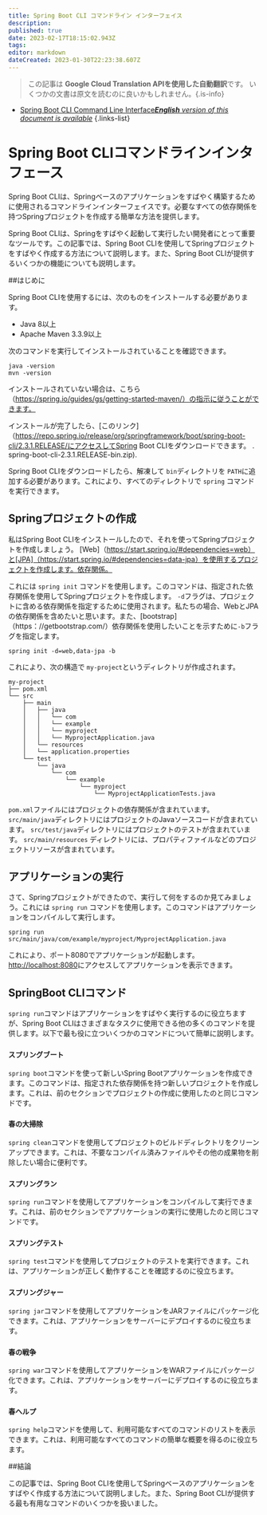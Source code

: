 ```yaml
---
title: Spring Boot CLI コマンドライン インターフェイス
description: 
published: true
date: 2023-02-17T18:15:02.943Z
tags: 
editor: markdown
dateCreated: 2023-01-30T22:23:38.607Z
---
```


> この記事は **Google Cloud Translation APIを使用した自動翻訳**です。
いくつかの文書は原文を読むのに良いかもしれません。{.is-info}
- [Spring Boot CLI Command Line Interface***English** version of this document is available*](/en/Knowledge-base/Spring-Boot/spring-boot-cli-command-line-interface)
{.links-list}



# Spring Boot CLIコマンドラインインタフェース

Spring Boot CLIは、Springベースのアプリケーションをすばやく構築するために使用されるコマンドラインインターフェイスです。必要なすべての依存関係を持つSpringプロジェクトを作成する簡単な方法を提供します。

Spring Boot CLIは、Springをすばやく起動して実行したい開発者にとって重要なツールです。この記事では、Spring Boot CLIを使用してSpringプロジェクトをすばやく作成する方法について説明します。また、Spring Boot CLIが提供するいくつかの機能についても説明します。

##はじめに

Spring Boot CLIを使用するには、次のものをインストールする必要があります。

* Java 8以上
* Apache Maven 3.3.9以上

次のコマンドを実行してインストールされていることを確認できます。

```
java -version
mvn -version
```

インストールされていない場合は、こちら（https://spring.io/guides/gs/getting-started-maven/）の指示に従うことができます。

インストールが完了したら、[このリンク]（https://repo.spring.io/release/org/springframework/boot/spring-boot-cli/2.3.1.RELEASE/にアクセスしてSpring Boot CLIをダウンロードできます。 . spring-boot-cli-2.3.1.RELEASE-bin.zip).

Spring Boot CLIをダウンロードしたら、解凍して `bin`ディレクトリを `PATH`に追加する必要があります。これにより、すべてのディレクトリで `spring` コマンドを実行できます。

## Springプロジェクトの作成

私はSpring Boot CLIをインストールしたので、それを使ってSpringプロジェクトを作成しましょう。 [Web]（https://start.spring.io/#dependencies=web）と[JPA]（https://start.spring.io/#dependencies=data-jpa）を使用するプロジェクトを作成します。依存関係。

これには `spring init` コマンドを使用します。このコマンドは、指定された依存関係を使用してSpringプロジェクトを作成します。 `-d`フラグは、プロジェクトに含める依存関係を指定するために使用されます。私たちの場合、WebとJPAの依存関係を含めたいと思います。また、[bootstrap]（https：//getbootstrap.com/）依存関係を使用したいことを示すために`-b`フラグを指定します。

```
spring init -d=web,data-jpa -b
```

これにより、次の構造で `my-project`というディレクトリが作成されます。

```
my-project
├── pom.xml
└── src
    ├── main
    │   ├── java
    │   │   └── com
    │   │   └── example
    │   │   └── myproject
    │   │   └── MyprojectApplication.java
    │   └── resources
    │   └── application.properties
    └── test
        └── java
            └── com
                └── example
                    └── myproject
                        └── MyprojectApplicationTests.java
```

`pom.xml`ファイルにはプロジェクトの依存関係が含まれています。 `src/main/java`ディレクトリにはプロジェクトのJavaソースコードが含まれています。 `src/test/java`ディレクトリにはプロジェクトのテストが含まれています。 `src/main/resources` ディレクトリには、プロパティファイルなどのプロジェクトリソースが含まれています。

## アプリケーションの実行

さて、Springプロジェクトができたので、実行して何をするのか見てみましょう。これには `spring run` コマンドを使用します。このコマンドはアプリケーションをコンパイルして実行します。

```
spring run src/main/java/com/example/myproject/MyprojectApplication.java
```

これにより、ポート8080でアプリケーションが起動します。 [http://localhost:8080](http://localhost:8080)にアクセスしてアプリケーションを表示できます。

## SpringBoot CLIコマンド

`spring run`コマンドはアプリケーションをすばやく実行するのに役立ちますが、Spring Boot CLIはさまざまなタスクに使用できる他の多くのコマンドを提供します。以下で最も役に立ついくつかのコマンドについて簡単に説明します。

### `スプリングブート`

`spring boot`コマンドを使って新しいSpring Bootアプリケーションを作成できます。このコマンドは、指定された依存関係を持つ新しいプロジェクトを作成します。これは、前のセクションでプロジェクトの作成に使用したのと同じコマンドです。

### `春の大掃除`

`spring clean`コマンドを使用してプロジェクトのビルドディレクトリをクリーンアップできます。これは、不要なコンパイル済みファイルやその他の成果物を削除したい場合に便利です。

### `スプリングラン`

`spring run`コマンドを使用してアプリケーションをコンパイルして実行できます。これは、前のセクションでアプリケーションの実行に使用したのと同じコマンドです。

### `スプリングテスト`

`spring test`コマンドを使用してプロジェクトのテストを実行できます。これは、アプリケーションが正しく動作することを確認するのに役立ちます。

### `スプリングジャー`

`spring jar`コマンドを使用してアプリケーションをJARファイルにパッケージ化できます。これは、アプリケーションをサーバーにデプロイするのに役立ちます。

### `春の戦争`

`spring war`コマンドを使用してアプリケーションをWARファイルにパッケージ化できます。これは、アプリケーションをサーバーにデプロイするのに役立ちます。

### `春ヘルプ`

`spring help`コマンドを使用して、利用可能なすべてのコマンドのリストを表示できます。これは、利用可能なすべてのコマンドの簡単な概要を得るのに役立ちます。

##結論

この記事では、Spring Boot CLIを使用してSpringベースのアプリケーションをすばやく作成する方法について説明しました。また、Spring Boot CLIが提供する最も有用なコマンドのいくつかを扱いました。